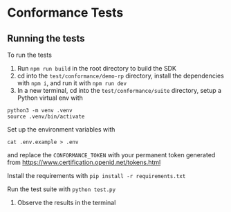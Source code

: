 # Conformance Tests

## Running the tests

To run the tests

1. Run `npm run build` in the root directory to build the SDK
1. cd into the `test/conformance/demo-rp` directory, install the dependencies with `npm i`, and run it with `npm run dev`
1. In a new terminal, cd into the `test/conformance/suite` directory, setup a Python virtual env with

```
python3 -m venv .venv
source .venv/bin/activate
```

Set up the environment variables with

```
cat .env.example > .env
```

and replace the `CONFORMANCE_TOKEN` with your permanent token generated from https://www.certification.openid.net/tokens.html

Install the requirements with `pip install -r requirements.txt`

Run the test suite with `python test.py`

1. Observe the results in the terminal
